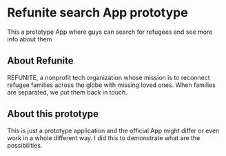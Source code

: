 # Refunite search App prototype
This a prototype App where guys can search for refugees and see more info about them
## About Refunite
REFUNITE, a nonprofit tech organization whose mission is to reconnect refugee families across the globe with missing loved ones. When families are separated, we put them back in touch. 
## About this prototype
This is just a prototype application and the official App might differ or even work in a whole different way. I did this to demonstrate what are the possibilities. 
